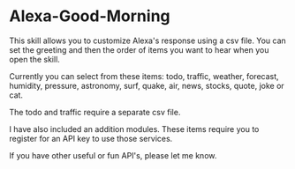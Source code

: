 # Alexa-Good-Morning

This skill allows you to customize Alexa's response using a csv file.  You can set the greeting and then the order of items you want to hear when you open the skill.

Currently you can select from these items: todo, traffic, weather, forecast, humidity, pressure, astronomy, surf, quake, air, news, stocks, quote, joke or cat.

The todo and traffic require a separate csv file.

I have also included an addition modules.  These items require you to register for an API key to use those services.

If you have other useful or fun API's, please let me know.

